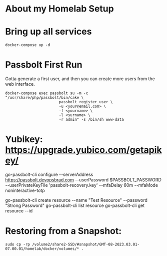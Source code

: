 # About my Homelab Setup



# Bring up all services

```docker-compose up -d```



# Passbolt First Run

Gotta generate a first user, and then you can create more users from the web interface.

```
docker-compose exec passbolt su -m -c "/usr/share/php/passbolt/bin/cake \
						passbolt register_user \
						-u <your@email.com> \
						-f <yourname> \
						-l <surname> \
						-r admin" -s /bin/sh www-data
```

# Yubikey: https://upgrade.yubico.com/getapikey/


go-passbolt-cli configure --serverAddress https://passbolt.devopsbrad.com --userPassword $PASSBOLT_PASSWORD --userPrivateKeyFile 'passbolt-recovery.key' --mfaDelay 60m --mfaMode noninteractive-totp


go-passbolt-cli create resource --name "Test Resource" --password "Strong Password"
go-passbolt-cli list resource
go-passbolt-cli get resource --id <ResourceID>


# Restoring from a Snapshot:
```
sudo cp -rp /volume2/share2-SSD/#snapshot/GMT-08-2023.03.01-07.00.01/homelab/docker/volumes/* .
```